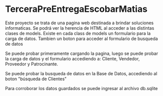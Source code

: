 # TerceraPreEntregaEscobarMatias

Este proyecto se trata de una pagina web destinada a brindar soluciones informaticas.
Se podrá ver la herencia de HTML al acceder a las distintas clases de models.
Existe en cada class de models un formulario para la carga de datos.
Tambien un boton para acceder al formulario de busqueda de datos

Se puede probar primeramente cargando la pagina, luego se puede probar la carga de datos y el formulario accediendo a: Cliente, Vendedor, Proveedor y Patrocinante.

Se puede probar la busqueda de datos en la Base de Datos, accediendo al boton "búsqueda de Clientes"

Para corroborar los datos guardados se puede ingresar al archivo db.sqlite